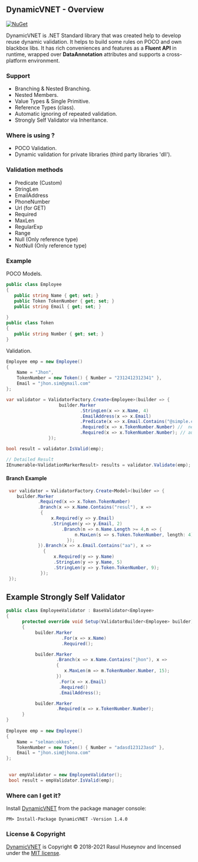 ## DynamicVNET - Overview
[![NuGet](https://img.shields.io/badge/nuget-1.4.0-blue.svg)](https://www.nuget.org/packages/DynamicVNET/1.4.0)

DynamicVNET is .NET Standard library that was created help to develop reuse dynamic validation. It helps to build some rules on POCO and own blackbox libs. It has rich conveniences and features as a <strong>Fluent API</strong> in runtime, wrapped over <strong>DataAnnotation</strong> attributes and supports a cross-platform environment.


### Support
 - Branching & Nested Branching.
 - Nested Members.
 - Value Types & Single Primitive.
 - Reference Types (class).
 - Automatic ignoring of repeated validation.
 - Strongly Self Validator via Inheritance.

### Where is using ?
 - POCO Validation.
 - Dynamic validation for private libraries (third party libraries 'dll').

### Validation methods
   - Predicate (Custom)
   - StringLen
   - EmailAddress
   - PhoneNumber
   - Url (for GET)
   - Required
   - MaxLen
   - RegularExp
   - Range
   - Null (Only reference type)
   - NotNull (Only reference type)

### Example
POCO Models.
```csharp
public class Employee
{
   public string Name { get; set; }
   public Token TokenNumber { get; set; }
   public string Email { get; set; }
   
}
public class Token
{
   public string Number { get; set; }
}
```
Validation.
```csharp
Employee emp = new Employee()
{
    Name = "Jhon", 
    TokenNumber = new Token() { Number = "2312412312341" }, 
    Email = "jhon.sim@gmail.com"
};

var validator = ValidatorFactory.Create<Employee>(builder => {
                    builder.Marker
                            .StringLen(x => x.Name, 4)
                            .EmailAddress(x => x.Email)
                            .Predicate(x => x.Email.Contains("@simple.com"))
                            .Required(x => x.TokenNumber.Number) //  nested member
                            .Required(x => x.TokenNumber.Number); // automatic ignored
                });        

bool result = validator.IsValid(emp);
``` 

```csharp
// Detailed Result
IEnumerable<ValidationMarkerResult> results = validator.Validate(emp);
```
#### Branch Example
```csharp
 var validator = ValidatorFactory.Create<Model>(builder => {
    builder.Marker
            .Required(x => x.Token.TokenNumber)
            .Branch(x => x.Name.Contains("resul"), x =>
             {
                 x.Required(y => y.Email)
                 .StringLen(y => y.Email, 2)
                     .Branch(n => n.Name.Length >= 4,n => {
                          n.MaxLen(s => s.Token.TokenNumber, length: 4);
                       });
            }).Branch(x => x.Email.Contains("aa"), x =>
              {
                  x.Required(y => y.Name)
                  .StringLen(y => y.Name, 5)
                  .StringLen(y => y.Token.TokenNumber, 9);
             });     
 });
```

## Example Strongly Self Validator

```csharp
public class EmployeeValidator : BaseValidator<Employee>
{
      protected override void Setup(ValidatorBuilder<Employee> builder)
      {
           builder.Marker
                     .For(x => x.Name)
                     .Required();

           builder.Marker
                   .Branch(x => x.Name.Contains("jhon"), x =>
                   {
                      x.MaxLen(m => m.TokenNumber.Number, 15);
                   })
                    .For(x => x.Email)
                    .Required()
                    .EmailAddress();

           builder.Marker
                   .Required(x => x.TokenNumber.Number);
      }
}
 
Employee emp = new Employee()
{
    Name = "selman:okkes", 
    TokenNumber = new Token() { Number = "adasd123123asd" }, 
    Email = "jhon.sim@jhona.com"
};
 
 
 var empValidator = new EmployeeValidator();
 bool result = empValidator.IsValid(emp);
```

### Where can I get it?

Install [DynamicVNET](https://www.nuget.org/packages/DynamicVNET/) from the package manager console:

```
PM> Install-Package DynamicVNET -Version 1.4.0
```

### License & Copyright

[DynamicVNET](https://github.com/rasulhsn/DynamicVNET) is Copyright © 2018-2021 Rasul Huseynov and lincensed under the [MIT license](https://github.com/rasulhsn/DynamicVNET/blob/master/LICENSE).
